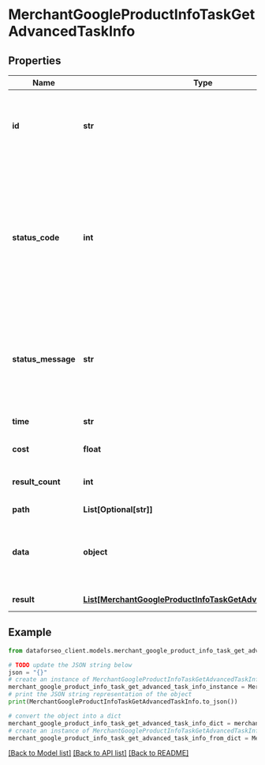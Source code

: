 # MerchantGoogleProductInfoTaskGetAdvancedTaskInfo


## Properties

Name | Type | Description | Notes
------------ | ------------- | ------------- | -------------
**id** | **str** | task identifier unique task identifier in our system in the UUID format | [optional] 
**status_code** | **int** | status code of the task generated by DataForSEO, can be within the following range: 10000-60000 you can find the full list of the response codes here | [optional] 
**status_message** | **str** | informational message of the task you can find the full list of general informational messages here | [optional] 
**time** | **str** | execution time, seconds | [optional] 
**cost** | **float** | total tasks cost, USD | [optional] 
**result_count** | **int** | number of elements in the result array | [optional] 
**path** | **List[Optional[str]]** | URL path | [optional] 
**data** | **object** | contains the same parameters that you specified in the POST request | [optional] 
**result** | [**List[MerchantGoogleProductInfoTaskGetAdvancedResultInfo]**](MerchantGoogleProductInfoTaskGetAdvancedResultInfo.md) | array of results | [optional] 

## Example

```python
from dataforseo_client.models.merchant_google_product_info_task_get_advanced_task_info import MerchantGoogleProductInfoTaskGetAdvancedTaskInfo

# TODO update the JSON string below
json = "{}"
# create an instance of MerchantGoogleProductInfoTaskGetAdvancedTaskInfo from a JSON string
merchant_google_product_info_task_get_advanced_task_info_instance = MerchantGoogleProductInfoTaskGetAdvancedTaskInfo.from_json(json)
# print the JSON string representation of the object
print(MerchantGoogleProductInfoTaskGetAdvancedTaskInfo.to_json())

# convert the object into a dict
merchant_google_product_info_task_get_advanced_task_info_dict = merchant_google_product_info_task_get_advanced_task_info_instance.to_dict()
# create an instance of MerchantGoogleProductInfoTaskGetAdvancedTaskInfo from a dict
merchant_google_product_info_task_get_advanced_task_info_from_dict = MerchantGoogleProductInfoTaskGetAdvancedTaskInfo.from_dict(merchant_google_product_info_task_get_advanced_task_info_dict)
```
[[Back to Model list]](../README.md#documentation-for-models) [[Back to API list]](../README.md#documentation-for-api-endpoints) [[Back to README]](../README.md)


